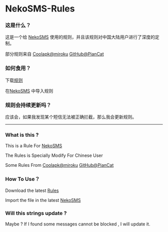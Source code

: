 # NekoSMS-Rules

### 这是什么？

这是一个给 [NekoSMS](https://github.com/apsun/NekoSMS) 使用的规则，并且该规则对中国大陆用户进行了深度的定制。

部分规则来自 
[Coolapk@miroku](https://www.coolapk.com/feed/11843299?shareKey=OTc3MDI1NmZlM2U3NjE4YzgwNzk~)
[GitHub@PianCat](https://github.com/PianCat/NekoSMS-Rules)

### 如何食用？

下载[规则](https://github.com/AIerlIz/NekoSMS-Rules/releases)

在[NekoSMS](https://github.com/apsun/NekoSMS/tags) 中导入规则

### 规则会持续更新吗？

应该会，如果我发现某个短信无法被正确拦截，那么我会更新规则。

***
### What is this ?

This is a Rule For [NekoSMS](https://github.com/apsun/NekoSMS)

The Rules is Specially Modify For Chinese User

Some Rules From 
[Coolapk@miroku](https://www.coolapk.com/feed/11843299?shareKey=OTc3MDI1NmZlM2U3NjE4YzgwNzk~)
[GitHub@PianCat](https://github.com/PianCat/NekoSMS-Rules)

### How To Use？

Download the latest [Rules](https://github.com/AIerlIz/NekoSMS-Rules/releases)

Import the file in the latest [NekoSMS](https://github.com/apsun/NekoSMS/tags)

### Will this strings update ?

Maybe ? If I found some messages cannot be blocked , I will update it.

